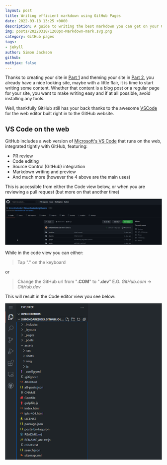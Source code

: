 ```yaml
---
layout: post
title: Writing efficient markdown using GitHub Pages
date: 2022-03-18 13:25 +0000
description: A guide to writing the best markdown you can get on your GitHub Pages site, using tricks and tools to help
img: posts/20220318/1200px-Markdown-mark.svg.png
category: GitHub pages
tags:
- jekyll
author: Simon Jackson
github:
mathjax: false
---
```


 Thanks to creating your site in [Part 1](/_posts/2022-03-08-getting-started-with-blogging-using-github-pages-and-jekyll.md) and theming your site in [Part 2](/_posts/2022-03-11-Applying-a-theme-to-your-GitHub-pages-site.md), you already have a nice looking site, maybe with a little flair, it is time to start writing some content.  Whether that content is a blog post or a regular page for your site, you want to make writing easy and if at all possible, avoid installing any tools.

 Well, thankfully GitHub still has your back thanks to the awesome [VSCode](https://code.visualstudio.com/) for the web editor built right in to the GitHub website.

 ## VS Code on the web

 GitHub includes a web version of [Microsoft's VS Code](https://code.visualstudio.com/) that runs on the web, integrated tightly with GitHub, featuring:

* PR review
* Code editing
* Source Control (GitHub) integration
* Markdown writing and preview
* And much more (however the 4 above are the main uses)

This is accessible from either the Code view below, or when you are reviewing a pull request (but more on that another time)

![Accessing VSCode on the web from source](/assets/img/posts/20220318/github-code-site.png)

While in the code view you can either:

> Tap "." on the keyboard

or

> Change the GitHub url from "**.COM**" to "**.dev**"
> E.G. *GitHub.com* -> *GitHub.dev*

This will result in the Code editor view you see below:

![VsCode on the Web](/assets/img/posts/20220318/github-vscode-editor.png)

